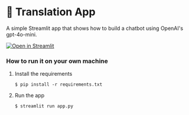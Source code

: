 # 💬 Translation App

A simple Streamlit app that shows how to build a chatbot using OpenAI's gpt-4o-mini.

[![Open in Streamlit](https://static.streamlit.io/badges/streamlit_badge_black_white.svg)](https://due2vhuegpbk2tvrh5uhuw.streamlit.app/)

### How to run it on your own machine

1. Install the requirements

   ```
   $ pip install -r requirements.txt
   ```

2. Run the app

   ```
   $ streamlit run app.py
   ```
